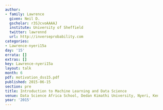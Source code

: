 ```yaml
---
author:
- family: Lawrence
  given: Neil D.
  gscholar: r3SJcvoAAAAJ
  institute: University of Sheffield
  twitter: lawrennd
  url: http://inverseprobability.com
categories:
- Lawrence-nyeri15a
day: '15'
errata: []
extras: []
key: Lawrence-nyeri15a
layout: talk
month: 6
pdf: motivation_dss15.pdf
published: 2015-06-15
section: pre
title: Introduction to Machine Learning and Data Science
venue: Data Science Africa School, Dedan Kimathi University, Nyeri, Kenya
year: '2015'
---
```

